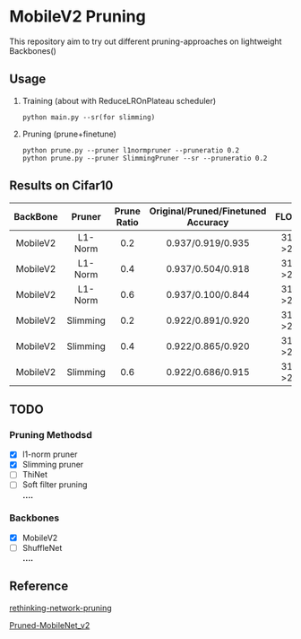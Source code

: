 # MobileV2 Pruning
This repository aim to try out different pruning-approaches on lightweight Backbones()

## Usage
1. Training (about with ReduceLROnPlateau scheduler)
    ```
   python main.py --sr(for slimming) 
    ```
2. Pruning (prune+finetune)
    ```
   python prune.py --pruner l1normpruner --pruneratio 0.2
   python prune.py --pruner SlimmingPruner --sr --pruneratio 0.2
    ```
## Results on Cifar10
|  BackBone| Pruner | Prune Ratio| Original/Pruned/Finetuned Accuracy | FLOPs(M)| Params(M)|
| :---: | :------: |:------: |  :--------------------------: | :-----------------: | :-------------------: |
|MobileV2| L1-Norm|0.2 | 0.937/0.919/0.935|313.5->281.9|2.24->1.87|
|MobileV2| L1-Norm|0.4 | 0.937/0.504/0.918|313.5->250.6|2.24->1.51|
|MobileV2| L1-Norm|0.6 | 0.937/0.100/0.844|313.5->225.5|2.24->1.15|
|MobileV2| Slimming|0.2 | 0.922/0.891/0.920|313.5->277.2|2.24->1.82|
|MobileV2| Slimming|0.4 | 0.922/0.865/0.920|313.5->244.5|2.24->1.41|
|MobileV2| Slimming|0.6 | 0.922/0.686/0.915|313.5->214.5|2.24->0.98|

## TODO
### Pruning Methodsd
- [x] l1-norm pruner
- [x] Slimming pruner
- [ ] ThiNet
- [ ] Soft filter pruning  
**....**
### Backbones
- [x] MobileV2
- [ ] ShuffleNet  
**....**

## Reference
[rethinking-network-pruning](https://github.com/Eric-mingjie/rethinking-network-pruning) 

[Pruned-MobileNet_v2](https://github.com/eezywu/Pruned-MobileNet_v2) 